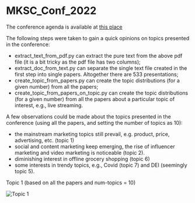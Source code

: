 # MKSC_Conf_2022

The conference agenda is available at [this place](../../raw/main/data/298315070-2022_INFORMS_Marketing_Science_Program.pdf)

The following steps were taken to gain a quick opinions on topics presented in the conference:

* extract_text_from_pdf.py can extract the pure text from the above pdf file (it is a bit tricky as the pdf file has two columns);
* extract_doc_from_text.py can separate the single text file created in the first step into single papers. Altogether there are 533 presentations;
* create_topic_from_papers.py can create the topic distributions (for a given number) from all the papers;
* create_topic_from_papers_on_topic.py can create the topic distributions (for a given number) from all the papers about a particular topic of interest, e.g., live streaming.

A few observations could be made about the topics presented in the conference (using all the papers, and setting the number of topics as 10):

* the mainstream marketing topics still prevail, e.g. product, price, advertising, etc. (topic 1)
* social and content marketing keep emerging, the rise of influencer marketing and video marketing is noticeable (topic 2).
* diminishing interest in offline grocery shopping (topic 6)
* some interests in trendy topics, e.g., Covid (topic 7) and DEI (seemingly topic 5).


Topic 1 (based on all the papers and num-topics = 10)

![Topic 1](../../raw/main/vis/mksc-2022-topic-1.png?raw=true "Mainstream marketing topics on 4P")
